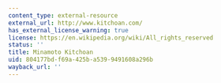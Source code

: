 ```yaml
---
content_type: external-resource
external_url: http://www.kitchoan.com/
has_external_license_warning: true
license: https://en.wikipedia.org/wiki/All_rights_reserved
status: ''
title: Minamoto Kitchoan
uid: 804177bd-f69a-425b-a539-9491608a296b
wayback_url: ''
---
```

